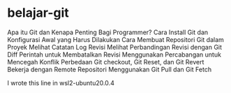 # belajar-git

Apa itu Git dan Kenapa Penting Bagi Programmer?
Cara Install Git dan Konfigurasi Awal yang Harus Dilakukan
Cara Membuat Repositori Git dalam Proyek
Melihat Catatan Log Revisi
Melihat Perbandingan Revisi dengan Git Diff
Perintah untuk Membatalkan Revisi
Menggunakan Percabangan untuk Mencegah Konflik
Perbedaan Git checkout, Git Reset, dan Git Revert
Bekerja dengan Remote Repositori
Menggunakan Git Pull dan Git Fetch

I wrote this line in wsl2-ubuntu20.0.4
